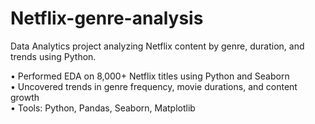 # Netflix-genre-analysis
Data Analytics project analyzing Netflix content by genre, duration, and trends using Python.

• Performed EDA on 8,000+ Netflix titles using Python and Seaborn  
• Uncovered trends in genre frequency, movie durations, and content growth  
• Tools: Python, Pandas, Seaborn, Matplotlib
